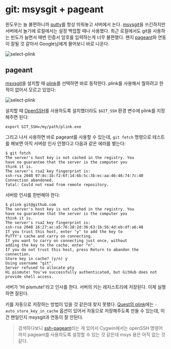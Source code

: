 # git: msysgit + pageant

윈도우는 늘 불편하니까 [putty][]를 항상 띄워놓고 서버에서 논다. [msysgit][]을 쓰긴하지만 서버에서 놀기에 로컬에서는 설정 백업할 때나 사용했다. 최근 로컬에서도 git을 사용하는 빈도가 늘면서 매번 인증서 암호를 입력하는게 너무 불편했다. 왠지 [pageant][]와 연동이 잘될 것 같아서 Google님에게 물어보니 바로 나온다.

![select-plink](/articles/2013/git-msysgit-pageant/msysgit-pageant.png)

## pageant

[msysgit][]을 설치할 때 [plink][]를 선택하면 바로 동작한다. plink를 사용해서 뭘하려고 한적이 없어서 모르고 있었다:

![select-plink](/articles/2013/git-msysgit-pageant/msysgit-plink.png)

설치할 때 [OpenSSH][]를 사용하도록 설치했더라도 `$GIT_SSH` 환경 변수에 plink를 지정해주면 된다:

```
export GIT_SSH=/my/path/plink.exe
```

그리고 나서 사용하면 바로 pageant를 사용할 수 있는데, `git fetch` 명령으로 테스트를 해보면 아직 서버랑 인사 안했다고 다음과 같은 에러를 뱉는다:

```
$ git fetch
The server's host key is not cached in the registry. You
have no guarantee that the server is the computer you
think it is.
The server's rsa2 key fingerprint is:
ssh-rsa 2048 97:8c:1b:f2:6f:14:6b:5c:3b:ec:aa:46:46:74:7c:40
Connection abandoned.
fatal: Could not read from remote repository.
```

서버랑 인사를 한번해야 한다:

```
$ plink git@github.com
The server's host key is not cached in the registry. You
have no guarantee that the server is the computer you
think it is.
The server's rsa2 key fingerprint is:
ssh-rsa 2048 16:27:ac:a5:76:28:2d:36:63:1b:56:4d:eb:df:a6:48
If you trust this host, enter "y" to add the key to
PuTTY's cache and carry on connecting.
If you want to carry on connecting just once, without
adding the key to the cache, enter "n".
If you do not trust this host, press Return to abandon the
connection.
Store key in cache? (y/n) y
Using username "git".
Server refused to allocate pty
Hi pismute! You've successfully authenticated, but GitHub does not provide shell access.
```

서버가 'Hi pismute!'라고 인사를 한다. 서버의 키는 레지스트리에 저장된다. 이제 실행하면 잘된다.

키를 자동으로 저장하는 방법이 있을 것 같은데 찾지 못했다. [Quest의 plink](http://rc.quest.com/topics/putty/)에는 `-auto_store_key_in_cache` 옵션이 있어서 자동으로 저장해주도록 만들 수 있는데, 이건 왠일인지 msysgit과 연동이 잘 안된다.

> 검색하다보니 [ssh-pageant][]라는 게 있어서 Cygwin에서는 openSSH 명령어 까지 pageant를 사용하도록 설정할 수 있는 것 같은데 msys 용은 아직 없는 것 같다.

[putty]: http://www.chiark.greenend.org.uk/~sgtatham/putty/download.html
[pageant]: http://www.chiark.greenend.org.uk/~sgtatham/putty/download.html
[plink]: http://www.chiark.greenend.org.uk/~sgtatham/putty/download.html
[msysgit]: http://msysgit.github.io/
[OpenSSH]: http://www.openssh.org/

[ssh-pageant]: https://github.com/cuviper/ssh-pageant

